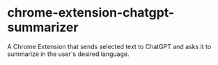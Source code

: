 # chrome-extension-chatgpt-summarizer
A Chrome Extension that sends selected text to ChatGPT and asks it to summarize in the user's desired language.
